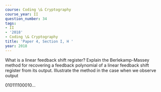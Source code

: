 ```yaml
---
course: Coding \& Cryptography
course_year: II
question_number: 34
tags:
- II
- '2018'
- Coding \& Cryptography
title: 'Paper 4, Section I, H '
year: 2018
---
```




What is a linear feedback shift register? Explain the Berlekamp-Massey method for recovering a feedback polynomial of a linear feedback shift register from its output. Illustrate the method in the case when we observe output

$010111100010 \ldots$